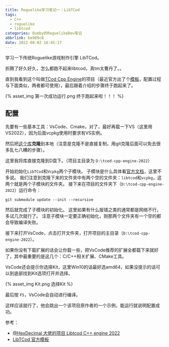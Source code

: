 ```yaml
---
title: Roguelike学习笔记一：LibTCod
tags:
  - C++
  - roguelike
  - libtcod
categories: Dumby的RoguelikeDev笔记
abbrlink: be989c8
date: 2022-08-02 16:45:17
---
```


学习一下传统Roguelike游戏制作引擎 LibTCod。

<!--more-->

折腾了好久好久，怎么都跑不起来libtcod，真tm太曹丹了。。

直到我看到这个叫做[TCod Cpp Engine](https://github.com/HexDecimal/tcod-cpp-engine-2022)的项目（最近官方出了个[模板](https://github.com/HexDecimal/libtcod-vcpkg-template)，配置过程与下面类似，两者都可使用），最后跟着介绍的步骤终于跑起来了。

{% asset_img 第一次成功运行.png 终于跑起来啦！！！ %}

## 配置

先要有一些基本工具：VsCode、Cmake，对了，最好再载一下VS（这里用VS2022），因为后面vcpkg使用时要求有VS实例。

然后把[这个库](https://github.com/HexDecimal/tcod-cpp-engine-2022)**克隆**到本地（注意是克隆不是直接复制，用git克隆后面可以免去很多乱七八糟的步骤）。

这里我将库直接克隆到D盘下。（项目主目录为 ```D:\tcod-cpp-engine-2022```）

开始初始化```LibTCod```和```Vcpkg```两个子模块。
子模块是什么具体看[官方文档](https://git-scm.com/book/en/v2/Git-Tools-Submodules)，这里不多说。
我们注意到克隆下来的文件夹中有两个空的文件夹：```libtcod```和```vcpkg```，这两个就是两个子模块的文件夹。
接下来在项目的文件夹下（```D:\tcod-cpp-engine-2022```）运行命令：

```
git submodule update --init --recursive
```

然后就完成了子模块的初始化。
这里如果有什么报错之类的通常都是网络不行，多试几次就行了。
注意子模块一定要正确初始化，刚那两个文件夹有一个空的都会导致编译失败。

接下来打开VsCode，点击打开文件夹，打开项目的主目录（```D:\tcod-cpp-engine-2022```）。

如果你没有下载扩展的话会让你载一些，把VsCode推荐的扩展全都载下来就好了，其中最重要的是这几个：C/C++相关扩展、CMake工具。

VsCode还会提示你选择Kit，这里Win10的话最好选amd64，如果没提示的话可以到底部找到Kit选项打开并选择。

{% asset_img Kit.png 选择Kit %}

最后按 ```F5```，VsCode会自动进行编译。

这样应该就行了，他会跳出一个该项目原作者的一个示例，能运行就说明配置成功。

参考：
- [@HexDecimal 大佬的项目 Libtcod C++ engine 2022](https://github.com/HexDecimal/tcod-cpp-engine-2022)
- [LibTCod 官方模板](https://github.com/HexDecimal/libtcod-vcpkg-template)